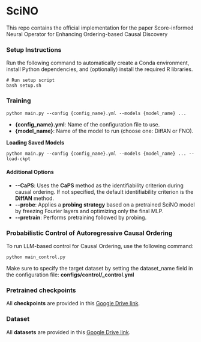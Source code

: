 # SciNO
This repo contains the official implementation for the paper Score-informed Neural Operator for Enhancing Ordering-based Causal Discovery

### Setup Instructions

Run the following command to automatically create a Conda environment, install Python dependencies, and (optionally) install the required R libraries.

```
# Run setup script
bash setup.sh
```

### Training 

```
python main.py --config {config_name}.yml --models {model_name} ...
```

- **{config_name}.yml**: Name of the configuration file to use.
- **{model_name}**: Name of the model to run (choose one: DiffAN or FNO).

**Loading Saved Models**
```
python main.py --config {config_name}.yml --models {model_name} ... --load-ckpt
```

#### Additional Options
- **--CaPS**: Uses the **CaPS** method as the identifiability criterion during causal ordering.
If not specified, the default identifiability criterion is the **DiffAN** method.
- **--probe**: Applies a **probing strategy** based on a pretrained SciNO model by freezing Fourier layers and optimizing only the final MLP.
- **--pretrain**: Performs pretraining followed by probing.

### Probabilistic Control of Autoregressive Causal Ordering
To run LLM-based control for Causal Ordering, use the following command:
```
python main_control.py 
```
Make sure to specify the target dataset by setting the dataset_name field in the configuration file:
**configs/control/_control.yml**

### Pretrained checkpoints

All **checkpoints** are provided in this [Google Drive link](https://drive.google.com/file/d/1ZZ5godXYGNQGVLrFNJ5mtx0CCTlaaT2_/view?usp=drive_link).

### Dataset

All **datasets** are provided in this [Google Drive link](https://drive.google.com/file/d/1GgucMenfLw_jlZRg7vLsoJcSMTW8sAZ1/view?usp=drive_link).